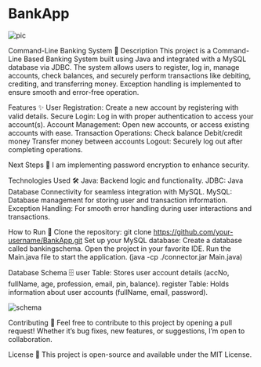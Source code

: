 # BankApp

![pic](https://github.com/user-attachments/assets/de73997d-1130-43cc-bf02-70392b7cf764)

Command-Line Banking System 🚀
Description
This project is a Command-Line Based Banking System built using Java and integrated with a MySQL database via JDBC. The system allows users to register, log in, manage accounts, check balances, and securely perform transactions like debiting, crediting, and transferring money. Exception handling is implemented to ensure smooth and error-free operation.

Features ✨
User Registration: Create a new account by registering with valid details.
Secure Login: Log in with proper authentication to access your account(s).
Account Management: Open new accounts, or access existing accounts with ease.
Transaction Operations:
Check balance
Debit/credit money
Transfer money between accounts
Logout: Securely log out after completing operations.

Next Steps 🚀
I am implementing password encryption to enhance security.


Technologies Used 🛠️
Java: Backend logic and functionality.
JDBC: Java Database Connectivity for seamless integration with MySQL.
MySQL: Database management for storing user and transaction information.
Exception Handling: For smooth error handling during user interactions and transactions.

How to Run 🔧
Clone the repository: git clone https://github.com/your-username/BankApp.git
Set up your MySQL database:
Create a database called bankingschema.
Open the project in your favorite IDE.
Run the Main.java file to start the application.
(java -cp ./connector.jar Main.java)

Database Schema 🗄️
user Table: Stores user account details (accNo, fullName, age, profession, email, pin, balance).
register Table: Holds information about user accounts (fullName, email, password).

![schema](https://github.com/user-attachments/assets/74cba3c1-a64f-4e2c-9258-06b4e39af530)

Contributing 🤝
Feel free to contribute to this project by opening a pull request! Whether it’s bug fixes, new features, or suggestions, I’m open to collaboration.

License 📝
This project is open-source and available under the MIT License.
